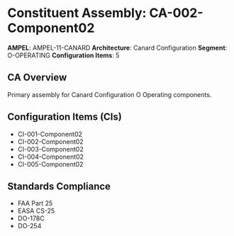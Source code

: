 # Constituent Assembly: CA-002-Component02

**AMPEL**: AMPEL-11-CANARD
**Architecture**: Canard Configuration
**Segment**: O-OPERATING
**Configuration Items**: 5

## CA Overview
Primary assembly for Canard Configuration O Operating components.

## Configuration Items (CIs)
- CI-001-Component02
- CI-002-Component02
- CI-003-Component02
- CI-004-Component02
- CI-005-Component02

## Standards Compliance
- FAA Part 25
- EASA CS-25
- DO-178C
- DO-254
